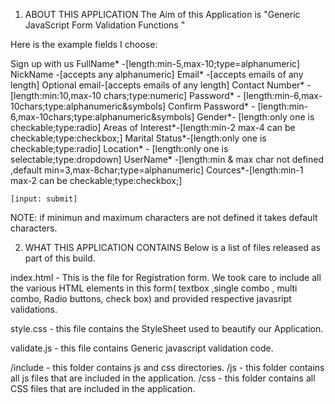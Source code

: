 1. ABOUT THIS APPLICATION
The Aim of this Application is "Generic JavaScript Form Validation Functions "

Here is the example fields I choose:

Sign up with us
FullName* -[length:min-5,max-10;type=alphanumeric]
NickName  -[accepts any alphanumeric]
Email*    -[accepts emails of any length]
Optional email-[accepts emails of any length]
Contact Number* -[length:min:10,max-10 chars;type:numeric]
Password* - [length:min-6,max-10chars;type:alphanumeric&symbols]
Confirm Password* - [length:min-6,max-10chars;type:alphanumeric&symbols]
Gender*- [length:only one is checkable;type:radio]
Areas of Interest*-[length:min-2 max-4 can be checkable;type:checkbox;]
Marital Status*-[length:only one is checkable;type:radio]
Location* - [length:only one is selectable;type:dropdown]
UserName* -[length:min & max char not defined ,default min=3,max-8char;type=alphanumeric]
Cources*-[length:min-1 max-2 can be checkable;type:checkbox;]

    [input: submit]

NOTE: if minimun and maximum characters are not defined it takes default characters.

2. WHAT THIS APPLICATION CONTAINS
Below is a list of files released as part of this build.

index.html - This is the file for Registration form. We took care to include all the various HTML elements in this form( textbox ,single combo , multi combo, Radio buttons, check box) and provided respective javasript validations.

style.css - this file contains the StyleSheet used to beautify our Application.

validate.js - this file contains Generic javascript validation code.

/include - this folder contains js and css directories.
/js -  this folder contains all js  files that are included in the application.
/css -  this folder contains all CSS files that are included in the application.

